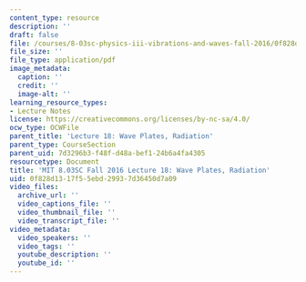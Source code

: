 ```yaml
---
content_type: resource
description: ''
draft: false
file: /courses/8-03sc-physics-iii-vibrations-and-waves-fall-2016/0f828d1317f55ebd29937d36450d7a09_MIT8_03SCF16_hw_Lec18.pdf
file_size: ''
file_type: application/pdf
image_metadata:
  caption: ''
  credit: ''
  image-alt: ''
learning_resource_types:
- Lecture Notes
license: https://creativecommons.org/licenses/by-nc-sa/4.0/
ocw_type: OCWFile
parent_title: 'Lecture 18: Wave Plates, Radiation'
parent_type: CourseSection
parent_uid: 7d3296b3-f48f-d48a-bef1-24b6a4fa4305
resourcetype: Document
title: 'MIT 8.03SC Fall 2016 Lecture 18: Wave Plates, Radiation'
uid: 0f828d13-17f5-5ebd-2993-7d36450d7a09
video_files:
  archive_url: ''
  video_captions_file: ''
  video_thumbnail_file: ''
  video_transcript_file: ''
video_metadata:
  video_speakers: ''
  video_tags: ''
  youtube_description: ''
  youtube_id: ''
---
```

